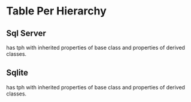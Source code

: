 # Table Per Hierarchy
## Sql Server
has tph with inherited properties of base class and properties of derived classes.  
## Sqlite
has tph with inherited properties of base class and properties of derived classes.  
